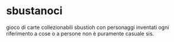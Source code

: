 # sbustanoci
gioco di carte collezionabili sbustioh con personaggi inventati ogni riferimento a cose o a persone non è puramente casuale sis.

